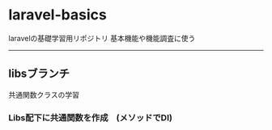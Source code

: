 # laravel-basics
laravelの基礎学習用リポジトリ
基本機能や機能調査に使う

---

## libsブランチ
共通関数クラスの学習

### Libs配下に共通関数を作成　(メソッドでDI)